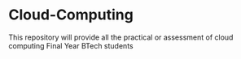 # Cloud-Computing
This repository will provide all the practical or assessment of cloud computing Final Year BTech students
